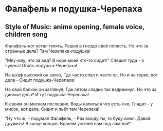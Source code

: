 # Фала́фель и подушка-Черепаха
## Style of Music: anime opening, female voice, children song

Фала́фель-кот устал гулять,
Решил в гнездо своё попасть,
Но что за странные дела?
Там Черепаха-поду́шка!

"Мяу-мяу, что за вид?
В норе моей кто-то сидит!"
Спешит туда - о чудеса!
Опять подушка-Черепаха!

На шкаф высокий он залез,
Где часто спал и часто ел,
Но и на горке, вот дела -
Сидит подушка-Черепаха!

На свой балкон он заглянул,
Где летом сладко так вздремнул,
Но что за дивные дела?
И тут подушка-Черепаха!

К своим он мискам поспешил,
Воды напиться что есть сил,
Глядит - у мисок, вот дела,
Сидит и пьёт там Черепаха!

"Ну что ж, - подумал Фала́фель, -
Раз всюду ты, то буду смел:
Давай дружить! В конце концов,
Вдвоём уютней нам под лампой!"